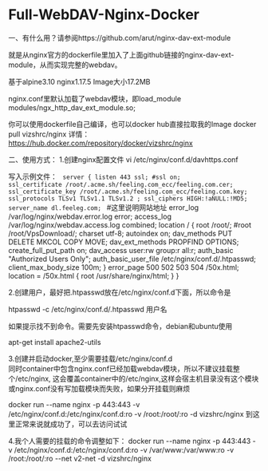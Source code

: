 # Full-WebDAV-Nginx-Docker
一、有什么用？请参阅https://github.com/arut/nginx-dav-ext-module

就是从nginx官方的dockerfile里加入了上面github链接的nginx-dav-ext-module，从而实现完整的webdav。

基于alpine3.10 nginx1.17.5 Image大小17.2MB 

nginx.conf里默认加载了webdav模块，即load_module modules/ngx_http_dav_ext_module.so;

你可以使用dockerfile自己编译，也可以docker hub直接拉取我的Image
docker pull vizshrc/nginx
详情：https://hub.docker.com/repository/docker/vizshrc/nginx


二、使用方式：
1.创建nginx配置文件
vi /etc/nginx/conf.d/davhttps.conf

写入示例文件：
<code>
  server {
  listen  443 ssl;
  #ssl on;
  ssl_certificate       /root/.acme.sh/feeling.com_ecc/feeling.com.cer;
  ssl_certificate_key   /root/.acme.sh/feeling.com_ecc/feeling.com.key;
  ssl_protocols         TLSv1 TLSv1.1 TLSv1.2 ;
  ssl_ciphers           HIGH:!aNULL:!MD5;
  server_name           dl.feeleg.com;
</code>
#这里说明网站地址
    error_log /var/log/nginx/webdav.error.log error;
    access_log  /var/log/nginx/webdav.access.log combined;
    location / {
        root /root/;
        #root /root/VpsDownload/;
        charset utf-8;
        autoindex on;
        dav_methods PUT DELETE MKCOL COPY MOVE;
        dav_ext_methods PROPFIND OPTIONS;
        create_full_put_path  on;
        dav_access user:rw group:r all:r;
        auth_basic "Authorized Users Only";
        auth_basic_user_file /etc/nginx/conf.d/.htpasswd;
        client_max_body_size 100m;
    }
    error_page   500 502 503 504  /50x.html;
    location = /50x.html {
   root   /usr/share/nginx/html;
   }
}

2.创建用户，最好把.htpasswd放在/etc/nginx/conf.d下面，所以命令是

htpasswd -c /etc/nginx/conf.d/.htpasswd 用户名

如果提示找不到命令。需要先安装htpasswd命令，debian和ubuntu使用

apt-get install apache2-utils

3.创建并启动docker,至少需要挂载/etc/nginx/conf.d  
  同时container中包含nginx.conf已经加载webdav模块，所以不建议挂载整个/etc/nginx,
  这会覆盖container中的/etc/nginx,这样会宿主机目录没有这个模块或nginx.conf没有写加载模块而失败，如果分开挂载则麻烦

docker run --name nginx -p 443:443 -v /etc/nginx/conf.d:/etc/nginx/conf.d:ro -v /root:/root/:ro -d vizshrc/nginx
到这里正常来说就成功了，可以去访问试试

4.我个人需要的挂载的命令调整如下：
docker run --name nginx -p 443:443 -v /etc/nginx/conf.d:/etc/nginx/conf.d:ro -v /var/www:/var/www:ro -v /root:/root/:ro --net v2-net -d vizshrc/nginx

